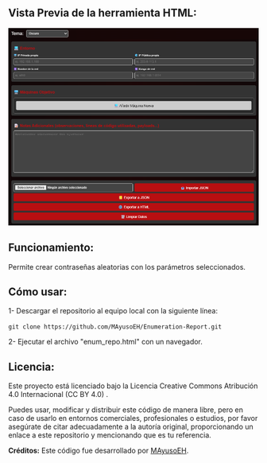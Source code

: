 ## Vista Previa de la herramienta HTML:
![Captura de pantalla del proyecto](https://github.com/MAyusoEH/Enumeration-Report/blob/main/pic_enumrepo.png)


## Funcionamiento:
Permite crear contraseñas aleatorias con los parámetros seleccionados.


## Cómo usar:

1- Descargar el repositorio al equipo local con la siguiente línea:

``git clone https://github.com/MAyusoEH/Enumeration-Report.git`` 

2- Ejecutar el archivo "enum_repo.html" con un navegador.


## Licencia:

Este proyecto está licenciado bajo la Licencia Creative Commons Atribución 4.0 Internacional (CC BY 4.0)
.

Puedes usar, modificar y distribuir este código de manera libre, pero en caso de usarlo en entornos comerciales, profesionales o estudios, por favor asegúrate de citar adecuadamente a la autoría original, proporcionando un enlace a este repositorio y mencionando que es tu referencia.

**Créditos:** Este código fue desarrollado por [MAyusoEH](https://github.com/MAyusoEH).

